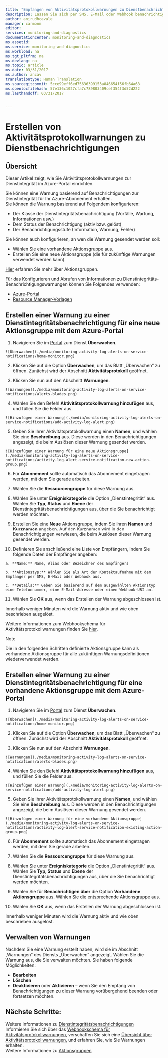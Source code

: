 ```yaml
---
title: "Empfangen von Aktivitätsprotokollwarnungen zu Dienstbenachrichtigungen | Microsoft-Dokumentation"
description: Lassen Sie sich per SMS, E-Mail oder Webhook benachrichtigen, wenn Ereignisse beim Azure-Dienst eintreten.
author: anirudhcavale
manager: carmonm
editor: 
services: monitoring-and-diagnostics
documentationcenter: monitoring-and-diagnostics
ms.assetid: 
ms.service: monitoring-and-diagnostics
ms.workload: na
ms.tgt_pltfrm: na
ms.devlang: na
ms.topic: article
ms.date: 03/31/2017
ms.author: ancav
translationtype: Human Translation
ms.sourcegitcommit: 5cce99eff6ed75636399153a846654f56fb64a68
ms.openlocfilehash: 57e136c1027cfa7c789803409cef354f3d52d222
ms.lasthandoff: 03/31/2017


---
```

# <a name="create-activity-log-alerts-on-service-notifications"></a>Erstellen von Aktivitätsprotokollwarnungen zu Dienstbenachrichtigungen
## <a name="overview"></a>Übersicht
Dieser Artikel zeigt, wie Sie Aktivitätsprotokollwarnungen zur Dienstintegrität im Azure-Portal einrichten.  

Sie können eine Warnung basierend auf Benachrichtigungen zur Dienstintegrität für Ihr Azure-Abonnement erhalten.  
Sie können die Warnung basierend auf Folgendem konfigurieren:
- Der Klasse der Dienstintegritätsbenachrichtigung (Vorfälle, Wartung, Informationen usw.)
- Dem Status der Benachrichtigung (aktiv bzw. gelöst)
- Der Benachrichtigungsstufe (Information, Warnung, Fehler)

Sie können auch konfigurieren, an wen die Warnung gesendet werden soll:
- Wählen Sie eine vorhandene Aktionsgruppe aus.
- Erstellen Sie eine neue Aktionsgruppe (die für zukünftige Warnungen verwendet werden kann).

[Hier](monitoring-action-groups.md) erfahren Sie mehr über Aktionsgruppen.

Für das Konfigurieren und Abrufen von Informationen zu Dienstintegritäts-Benachrichtigungswarnungen können Sie Folgendes verwenden:
- [Azure-Portal](monitoring-activity-log-alerts-on-service-notifications.md)
- [Resource Manager-Vorlagen](monitoring-create-activity-log-alerts-with-resource-manager-template.md)

## <a name="create-an-alert-on-a-service-health-notification-for-a-new-action-group-with-the-azure-portal"></a>Erstellen einer Warnung zu einer Dienstintegritätsbenachrichtigung für eine neue Aktionsgruppe mit dem Azure-Portal
1.    Navigieren Sie im [Portal](https://portal.azure.com) zum Dienst **Überwachen**.

    ![Überwachen](./media/monitoring-activity-log-alerts-on-service-notifications/home-monitor.png)

2.    Klicken Sie auf die Option **Überwachen**, um das Blatt „Überwachen“ zu öffnen. Zunächst wird der Abschnitt **Aktivitätsprotokoll** geöffnet.

3.    Klicken Sie nun auf den Abschnitt **Warnungen**.

    ![Warnungen](./media/monitoring-activity-log-alerts-on-service-notifications/alerts-blades.png)

4.    Wählen Sie den Befehl **Aktivitätsprotokollwarnung hinzufügen** aus, und füllen Sie die Felder aus.

    ![Hinzufügen einer Warnung](./media/monitoring-activity-log-alerts-on-service-notifications/add-activity-log-alert.png)

5.    Geben Sie Ihrer Aktivitätsprotokollwarnung einen **Namen**, und wählen Sie eine **Beschreibung** aus. Diese werden in den Benachrichtigungen angezeigt, die beim Auslösen dieser Warnung gesendet werden.

    ![Hinzufügen einer Warnung für eine neue Aktionsgruppe](./media/monitoring-activity-log-alerts-on-service-notifications/activity-log-alert-service-notification-new-action-group.png)

6.    Für **Abonnement** sollte automatisch das Abonnement eingetragen werden, mit dem Sie gerade arbeiten.

7.    Wählen Sie die **Ressourcengruppe** für diese Warnung aus.

8.    Wählen Sie unter **Ereigniskategorie** die Option „Dienstintegrität“ aus. Wählen Sie **Typ, Status** und **Ebene** der Dienstintegritätsbenachrichtigungen aus, über die Sie benachrichtigt werden möchten.

9.    Erstellen Sie eine **Neue** Aktionsgruppe, indem Sie ihren **Namen** und **Kurznamen** angeben. Auf den Kurznamen wird in den Benachrichtigungen verwiesen, die beim Auslösen dieser Warnung gesendet werden.

10.    Definieren Sie anschließend eine Liste von Empfängern, indem Sie folgende Daten der Empfänger angeben:

    a. **Name:** Name, Alias oder Bezeichner des Empfängers

    b. **Aktionstyp:** Wählen Sie als Art der Kontaktaufnahme mit dem Empfänger per SMS, E-Mail oder Webhook aus.

    c. **Details:** Geben Sie basierend auf dem ausgewählten Aktionstyp eine Telefonnummer, eine E-Mail-Adresse oder einen Webhook-URI an.

11.    Wählen Sie **OK** aus, wenn das Erstellen der Warnung abgeschlossen ist.

Innerhalb weniger Minuten wird die Warnung aktiv und wie oben beschrieben ausgelöst.

Weitere Informationen zum Webhookschema für Aktivitätsprotokollwarnungen finden Sie [hier](monitoring-activity-log-alerts-webhook.md).

>[!NOTE]
>Die in den folgenden Schritten definierte Aktionsgruppe kann als vorhandene Aktionsgruppe für alle zukünftigen Warnungsdefinitionen wiederverwendet werden.
>
>

## <a name="create-an-alert-on-a-service-health-notification-for-an-existing-action-group-with-the-azure-portal"></a>Erstellen einer Warnung zu einer Dienstintegritätsbenachrichtigung für eine vorhandene Aktionsgruppe mit dem Azure-Portal
1.    Navigieren Sie im [Portal](https://portal.azure.com) zum Dienst **Überwachen**.

    ![Überwachen](./media/monitoring-activity-log-alerts-on-service-notifications/home-monitor.png)
2.    Klicken Sie auf die Option **Überwachen**, um das Blatt „Überwachen“ zu öffnen. Zunächst wird der Abschnitt **Aktivitätsprotokoll** geöffnet.

3.    Klicken Sie nun auf den Abschnitt **Warnungen**.

    ![Warnungen](./media/monitoring-activity-log-alerts-on-service-notifications/alerts-blades.png)
4.    Wählen Sie den Befehl **Aktivitätsprotokollwarnung hinzufügen** aus, und füllen Sie die Felder aus.

    ![Hinzufügen einer Warnung](./media/monitoring-activity-log-alerts-on-service-notifications/add-activity-log-alert.png)
5.    Geben Sie Ihrer Aktivitätsprotokollwarnung einen **Namen**, und wählen Sie eine **Beschreibung** aus. Diese werden in den Benachrichtigungen angezeigt, die beim Auslösen dieser Warnung gesendet werden.

    ![Hinzufügen einer Warnung für eine vorhandene Aktionsgruppe](./media/monitoring-activity-log-alerts-on-service-notifications/activity-log-alert-service-notification-existing-action-group.png)
6.    Für **Abonnement** sollte automatisch das Abonnement eingetragen werden, mit dem Sie gerade arbeiten.

7.    Wählen Sie die **Ressourcengruppe** für diese Warnung aus.

8.    Wählen Sie unter **Ereigniskategorie** die Option „Dienstintegrität“ aus. Wählen Sie **Typ, Status** und **Ebene** der Dienstintegritätsbenachrichtigungen aus, über die Sie benachrichtigt werden möchten.

9.    Wählen Sie für **Benachrichtigen über** die Option **Vorhandene Aktionsgruppe** aus. Wählen Sie die entsprechende Aktionsgruppe aus.

10.    Wählen Sie **OK** aus, wenn das Erstellen der Warnung abgeschlossen ist.

Innerhalb weniger Minuten wird die Warnung aktiv und wie oben beschrieben ausgelöst.

## <a name="managing-your-alerts"></a>Verwalten von Warnungen

Nachdem Sie eine Warnung erstellt haben, wird sie im Abschnitt „Warnungen“ des Diensts „Überwachen“ angezeigt. Wählen Sie die Warnung aus, die Sie verwalten möchten. Sie haben folgende Möglichkeiten:
* **Bearbeiten**
* **Löschen**
* **Deaktivieren** oder **Aktivieren** – wenn Sie den Empfang von Benachrichtigungen zu dieser Warnung vorübergehend beenden oder fortsetzen möchten.

## <a name="next-steps"></a>Nächste Schritte:
Weitere Informationen zu [Dienstintegritätsbenachrichtigungen](monitoring-service-notifications.md)  
Informieren Sie sich über das [Webhookschema für Aktivitätsprotokollwarnungen](monitoring-activity-log-alerts-webhook.md), verschaffen Sie sich eine [Übersicht über Aktivitätsprotokollwarnungen](monitoring-overview-alerts.md), und erfahren Sie, wie Sie Warnungen erhalten.  
Weitere Informationen zu [Aktionsgruppen](monitoring-action-groups.md)

